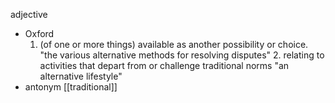adjective
- Oxford
    1. (of one or more things) available as another possibility or choice.
     "the various alternative methods for resolving disputes"
    2. relating to activities that depart from or challenge traditional norms
     "an alternative lifestyle"
- antonym
  [[traditional]]